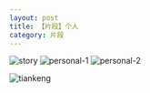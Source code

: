 ```yaml
---
layout: post
title: 【片段】个人
category: 片段
---
```

![story](http://r74vtd8b0.hd-bkt.clouddn.com/img/story.png)
![personal-1](http://r74vtd8b0.hd-bkt.clouddn.com/img/personal-1.png)
![personal-2](http://r74vtd8b0.hd-bkt.clouddn.com/img/personal-2.png)

![tiankeng](http://r74vtd8b0.hd-bkt.clouddn.com/img/tiankeng.png)



  



